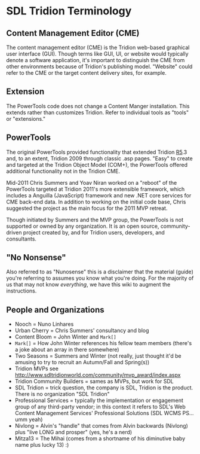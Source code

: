 # SDL Tridion Terminology #



## Content Management Editor (CME) ##
The content management editor (CME) is the Tridion web-based graphical user interface (GUI). Though terms like GUI, UI, or website would typically denote a software application, it's important to distinguish the CME from other environments because of Tridion's publishing model. "Website" could refer to the CME or the target content delivery sites, for example.

## Extension ##
The PowerTools code does not change a Content Manger installation. This extends rather than customizes Tridion. Refer to individual tools as "tools" or "extensions."

## PowerTools ##
The original PowerTools provided functionality that extended Tridion [R5](https://code.google.com/p/tridion-2011-power-tools/source/detail?r=5).3 and, to an extent, Tridion 2009 through classic .asp pages. "Easy" to create and targeted at the Tridion Object Model (COM+), the PowerTools offered additional functionality not in the Tridion CME.

Mid-2011 Chris Summers and Yoav Niran worked on a "reboot" of the PowerTools targeted at Tridion 2011's more extensible framework, which includes a Anguilla (JavaScript) framework and new .NET core services for CME back-end data. In addition to working on the initial code base, Chris suggested the project as the main focus for the 2011 MVP retreat.

Though initiated by Summers and the MVP group, the PowerTools is not supported or owned by any organization. It is an open source, community-driven project created by, and for Tridion users, developers, and consultants.

## "No Nonsense" ##
Also referred to as "Nunosense" this is a disclaimer that the material (guide) you're referring to assumes you know what you're doing. For the majority of us that may not know _everything_, we have this wiki to augment the instructions.

## People and Organizations ##
  * Nooch = Nuno Linhares
  * Urban Cherry = Chris Summers' consultancy and blog
  * Content Bloom = John Winter and `Mark[]`
  * `Mark[]` = How John Winter references his fellow team members (there's a joke about an array in there somewhere)
  * Two Seasons = Summers and Winter (not really, just thought it'd be amusing to try to recruit an Autumn/Fall and Spring(s))
  * Tridion MVPs see http://www.sdltridionworld.com/community/mvp_award/index.aspx
  * Tridion Community Builders = sames as MVPs, but work for SDL
  * SDL Tridion = trick question, the company is SDL, Tridion is the product. There is no organization "SDL Tridion"
  * Professional Services = typically the implementation or engagement group of any third-party vendor; in this context it refers to SDL's Web Content Management Services' Professional Solutions (SDL WCMS PS... umm yeah)
  * Nivlong = Alvin's "handle" that comes from Alvin backwards (Nivlong) plus "live LONG and prosper" (yes, he's a nerd)
  * Mitza13 = The Mihai (comes from a shortname of his diminutive baby name plus lucky 13) :)